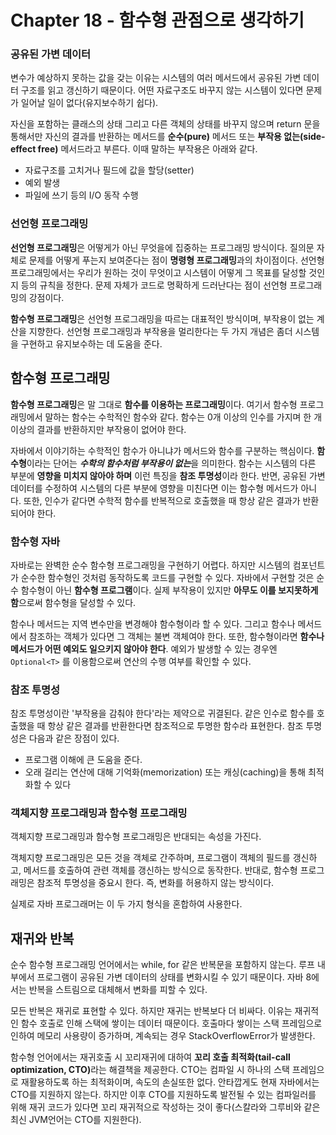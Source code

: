 # Chapter 18 - 함수형 관점으로 생각하기

### 공유된 가변 데이터

변수가 예상하지 못하는 값을 갖는 이유는 시스템의 여러 메서드에서 공유된 가변 데이터 구조를 읽고 갱신하기 때문이다. 어떤 자료구조도 바꾸지 않는 시스템이 있다면 문제가 일어날 일이 없다(유지보수하기 쉽다).

자신을 포함하는 클래스의 상태 그리고 다른 객체의 상태를 바꾸지 않으며 return 문을 통해서만 자신의 결과를 반환하는 메서드를 **순수(pure)** 메서드 또는 **부작용 없는(side-effect free)** 메서드라고 부른다. 이때 말하는 부작용은 아래와 같다.

- 자료구조를 고치거나 필드에 값을 할당(setter)
- 예외 발생
- 파일에 쓰기 등의 I/O 동작 수행

### 선언형 프로그래밍

**선언형 프로그래밍**은 어떻게가 아닌  무엇을에 집중하는 프로그래밍 방식이다. 질의문 자체로 문제를 어떻게 푸는지 보여준다는 점이 **명령형 프로그래밍**과의 차이점이다. 선언형 프로그래밍에서는 우리가 원하는 것이 무엇이고 시스템이 어떻게 그 목표를 달성할 것인지 등의 규칙을 정한다. 문제 자체가 코드로 명확하게 드러난다는 점이 선언형 프로그래밍의 강점이다.

**함수형 프로그래밍**은 선언형 프로그래밍을 따르는 대표적인 방식이며, 부작용이 없는 계산을 지향한다. 선언형 프로그래밍과 부작용을 멀리한다는 두 가지 개념은 좀더 시스템을 구현하고 유지보수하는 데 도움을 준다.

## 함수형 프로그래밍

**함수형 프로그래밍**은 말 그대로 **함수를 이용하는 프로그래밍**이다. 여기서 함수형 프로그래밍에서 말하는 함수는 수학적인 함수와 같다. 함수는 0개 이상의 인수를 가지며 한 개 이상의 결과를 반환하지만 부작용이 없어야 한다.

자바에서 이야기하는 수학적인 함수가 아니냐가 메서드와 함수를 구분하는 핵심이다. **함수형**이라는 단어는 <strong>*수학의 함수처럼 부작용이 없는*</strong>을 의미한다. 함수는 시스템의 다른 부분에 **영향을 미치지 않아야 하며** 이런 특징을 **참조 투명성**이라 한다. 반면, 공유된 가변 데이터를 수정하여 시스템의 다른 부분에 영향을 미친다면 이는 함수형 메서드가 아니다. 또한, 인수가 같다면 수학적 함수를 반복적으로 호출했을 때 항상 같은 결과가 반환되어야 한다.

### 함수형 자바

자바로는 완벽한 순수 함수형 프로그래밍을 구현하기 어렵다. 하지만 시스템의 컴포넌트가 순수한 함수형인 것처럼 동작하도록 코드를 구현할 수 있다. 자바에서 구현할 것은 순수 함수형이 아닌 **함수형 프로그램**이다. 실제 부작용이 있지만 **아무도 이를 보지못하게 함**으로써 함수형을 달성할 수 있다.

함수나 메서드는 지역 변수만을 변경해야 함수형이라 할 수 있다. 그리고 함수나 메서드에서 참조하는 객체가 있다면 그 객체는 불변 객체여야 한다. 또한, 함수형이라면 **함수나 메서드가 어떤 예외도 일으키지 않아야 한다**. 예외가 발생할 수 있는 경우엔 `Optional<T>` 를 이용함으로써 연산의 수행 여부를 확인할 수 있다.

### 참조 투명성

참조 투명성이란 '부작용을 감춰야 한다'라는 제약으로 귀결된다. 같은 인수로 함수를 호출했을 때 항상 같은 결과를 반환한다면 참조적으로 투명한 함수라 표현한다. 참조 투명성은 다음과 같은 장점이 있다.

- 프로그램 이해에 큰 도움을 준다.
- 오래 걸리는 연산에 대해 기억화(memorization) 또는 캐싱(caching)을 통해 최적화할 수 있다

### 객체지향 프로그래밍과 함수형 프로그래밍

객체지향 프로그래밍과 함수형 프로그래밍은 반대되는 속성을 가진다.

객체지향 프로그래밍은 모든 것을 객체로 간주하며, 프로그램이 객체의 필드를 갱신하고, 메서드를 호출하여 관련 객체를 갱신하는 방식으로 동작한다. 반대로, 함수형 프로그래밍은 참조적 투명성을 중요시 한다. 즉, 변화를 허용하지 않는 방식이다.

실제로 자바 프로그래머는 이 두 가지 형식을 혼합하여 사용한다.

## 재귀와 반복

순수 함수형 프로그래밍 언어에서는 while, for 같은 반복문을 포함하지 않는다. 루프 내부에서 프로그램이 공유된 가변 데이터의 상태를 변화시킬 수 있기 때문이다. 자바 8에서는 반복을 스트림으로 대체해서 변화를 피할 수 있다. 

모든 반복은 재귀로 표현할 수 있다. 하지만 재귀는 반복보다 더 비싸다. 이유는 재귀적인 함수 호출로 인해 스택에 쌓이는 데이터 때문이다. 호출마다 쌓이는 스택 프레임으로 인하여 메모리 사용량이 증가하며, 계속되는 경우 StackOverflowError가 발생한다.

함수형 언어에서는 재귀호출 시 꼬리재귀에 대하여 <strong>꼬리 호출 최적화(tail-call optimization, CTO)</strong>라는 해결책을 제공한다. CTO는 컴파일 시 하나의 스택 프레임으로 재활용하도록 하는 최적화이며, 속도의 손실또한 없다. 안타깝게도 현재 자바에서는 CTO를 지원하지 않는다. 하지만 이후 CTO를 지원하도록 발전될 수 있는 컴파일러를 위해 재귀 코드가 있다면 꼬리 재귀적으로 작성하는 것이 좋다(스칼라와 그루비와 같은 최신 JVM언어는 CTO를 지원한다).